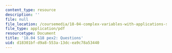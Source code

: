 ```yaml
---
content_type: resource
description: ''
file: null
file_location: /coursemedia/18-04-complex-variables-with-applications-spring-2018/d18301bfd9a8553a13dcea9c78a53440_MIT18_04S18_pex2.pdf
file_type: application/pdf
resourcetype: Document
title: '18.04 S18 pex2: Questions'
uid: d18301bf-d9a8-553a-13dc-ea9c78a53440
---
```

